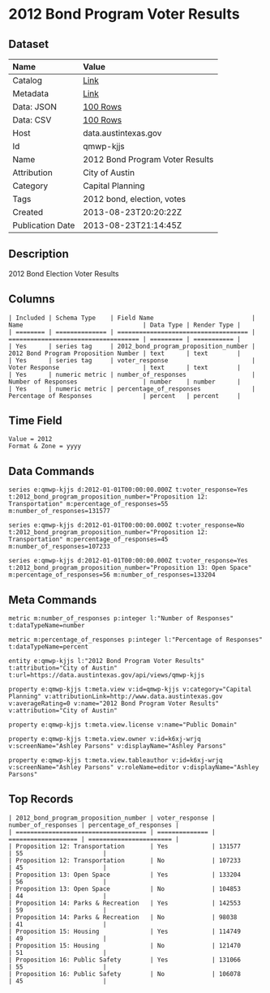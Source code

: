 # 2012 Bond Program Voter Results

## Dataset

| Name | Value |
| :--- | :---- |
| Catalog | [Link](https://catalog.data.gov/dataset/2012-bond-program-voter-results) |
| Metadata | [Link](https://data.austintexas.gov/api/views/qmwp-kjjs) |
| Data: JSON | [100 Rows](https://data.austintexas.gov/api/views/qmwp-kjjs/rows.json?max_rows=100) |
| Data: CSV | [100 Rows](https://data.austintexas.gov/api/views/qmwp-kjjs/rows.csv?max_rows=100) |
| Host | data.austintexas.gov |
| Id | qmwp-kjjs |
| Name | 2012 Bond Program Voter Results |
| Attribution | City of Austin |
| Category | Capital Planning |
| Tags | 2012 bond, election, votes |
| Created | 2013-08-23T20:20:22Z |
| Publication Date | 2013-08-23T21:14:45Z |

## Description

2012 Bond Election Voter Results

## Columns

```ls
| Included | Schema Type    | Field Name                           | Name                                 | Data Type | Render Type |
| ======== | ============== | ==================================== | ==================================== | ========= | =========== |
| Yes      | series tag     | 2012_bond_program_proposition_number | 2012 Bond Program Proposition Number | text      | text        |
| Yes      | series tag     | voter_response                       | Voter Response                       | text      | text        |
| Yes      | numeric metric | number_of_responses                  | Number of Responses                  | number    | number      |
| Yes      | numeric metric | percentage_of_responses              | Percentage of Responses              | percent   | percent     |
```

## Time Field

```ls
Value = 2012
Format & Zone = yyyy
```

## Data Commands

```ls
series e:qmwp-kjjs d:2012-01-01T00:00:00.000Z t:voter_response=Yes t:2012_bond_program_proposition_number="Proposition 12: Transportation" m:percentage_of_responses=55 m:number_of_responses=131577

series e:qmwp-kjjs d:2012-01-01T00:00:00.000Z t:voter_response=No t:2012_bond_program_proposition_number="Proposition 12: Transportation" m:percentage_of_responses=45 m:number_of_responses=107233

series e:qmwp-kjjs d:2012-01-01T00:00:00.000Z t:voter_response=Yes t:2012_bond_program_proposition_number="Proposition 13: Open Space" m:percentage_of_responses=56 m:number_of_responses=133204
```

## Meta Commands

```ls
metric m:number_of_responses p:integer l:"Number of Responses" t:dataTypeName=number

metric m:percentage_of_responses p:integer l:"Percentage of Responses" t:dataTypeName=percent

entity e:qmwp-kjjs l:"2012 Bond Program Voter Results" t:attribution="City of Austin" t:url=https://data.austintexas.gov/api/views/qmwp-kjjs

property e:qmwp-kjjs t:meta.view v:id=qmwp-kjjs v:category="Capital Planning" v:attributionLink=http://www.data.austintexas.gov v:averageRating=0 v:name="2012 Bond Program Voter Results" v:attribution="City of Austin"

property e:qmwp-kjjs t:meta.view.license v:name="Public Domain"

property e:qmwp-kjjs t:meta.view.owner v:id=k6xj-wrjq v:screenName="Ashley Parsons" v:displayName="Ashley Parsons"

property e:qmwp-kjjs t:meta.view.tableauthor v:id=k6xj-wrjq v:screenName="Ashley Parsons" v:roleName=editor v:displayName="Ashley Parsons"
```

## Top Records

```ls
| 2012_bond_program_proposition_number | voter_response | number_of_responses | percentage_of_responses | 
| ==================================== | ============== | =================== | ======================= | 
| Proposition 12: Transportation       | Yes            | 131577              | 55                      | 
| Proposition 12: Transportation       | No             | 107233              | 45                      | 
| Proposition 13: Open Space           | Yes            | 133204              | 56                      | 
| Proposition 13: Open Space           | No             | 104853              | 44                      | 
| Proposition 14: Parks & Recreation   | Yes            | 142553              | 59                      | 
| Proposition 14: Parks & Recreation   | No             | 98038               | 41                      | 
| Proposition 15: Housing              | Yes            | 114749              | 49                      | 
| Proposition 15: Housing              | No             | 121470              | 51                      | 
| Proposition 16: Public Safety        | Yes            | 131066              | 55                      | 
| Proposition 16: Public Safety        | No             | 106078              | 45                      | 
```